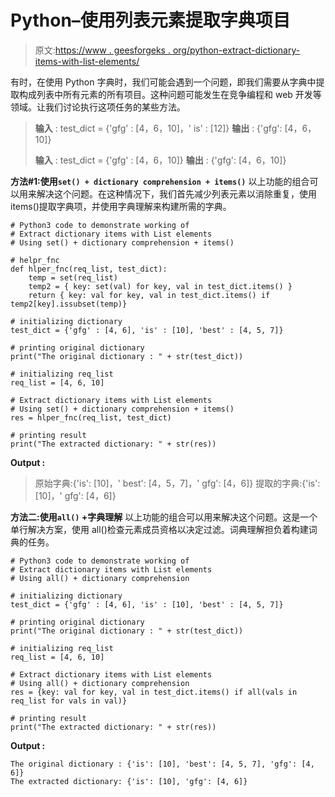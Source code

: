 # Python–使用列表元素提取字典项目

> 原文:[https://www . geesforgeks . org/python-extract-dictionary-items-with-list-elements/](https://www.geeksforgeeks.org/python-extract-dictionary-items-with-list-elements/)

有时，在使用 Python 字典时，我们可能会遇到一个问题，即我们需要从字典中提取构成列表中所有元素的所有项目。这种问题可能发生在竞争编程和 web 开发等领域。让我们讨论执行这项任务的某些方法。

> **输入** : test_dict = {'gfg' : [4，6，10]，' is' : [12]}
> **输出** : {'gfg': [4，6，10]}
> 
> **输入** : test_dict = {'gfg' : [4，6，10]}
> **输出** : {'gfg': [4，6，10]}

**方法#1:使用`set() + dictionary comprehension + items()`**
以上功能的组合可以用来解决这个问题。在这种情况下，我们首先减少列表元素以消除重复，使用 items()提取字典项，并使用字典理解来构建所需的字典。

```
# Python3 code to demonstrate working of 
# Extract dictionary items with List elements
# Using set() + dictionary comprehension + items()

# helpr_fnc
def hlper_fnc(req_list, test_dict):
    temp = set(req_list)
    temp2 = { key: set(val) for key, val in test_dict.items() }
    return { key: val for key, val in test_dict.items() if temp2[key].issubset(temp)}

# initializing dictionary
test_dict = {'gfg' : [4, 6], 'is' : [10], 'best' : [4, 5, 7]}

# printing original dictionary
print("The original dictionary : " + str(test_dict))

# initializing req_list 
req_list = [4, 6, 10]

# Extract dictionary items with List elements
# Using set() + dictionary comprehension + items()
res = hlper_fnc(req_list, test_dict)

# printing result 
print("The extracted dictionary: " + str(res)) 
```

**Output :**

> 原始字典:{'is': [10]，' best': [4，5，7]，' gfg': [4，6]}
> 提取的字典:{'is': [10]，' gfg': [4，6]}

**方法二:使用`all()` +字典理解**
以上功能的组合可以用来解决这个问题。这是一个单行解决方案，使用 all()检查元素成员资格以决定过滤。词典理解担负着构建词典的任务。

```
# Python3 code to demonstrate working of 
# Extract dictionary items with List elements
# Using all() + dictionary comprehension

# initializing dictionary
test_dict = {'gfg' : [4, 6], 'is' : [10], 'best' : [4, 5, 7]}

# printing original dictionary
print("The original dictionary : " + str(test_dict))

# initializing req_list 
req_list = [4, 6, 10]

# Extract dictionary items with List elements
# Using all() + dictionary comprehension
res = {key: val for key, val in test_dict.items() if all(vals in req_list for vals in val)}

# printing result 
print("The extracted dictionary: " + str(res)) 
```

**Output :**

```
The original dictionary : {'is': [10], 'best': [4, 5, 7], 'gfg': [4, 6]}
The extracted dictionary: {'is': [10], 'gfg': [4, 6]}

```